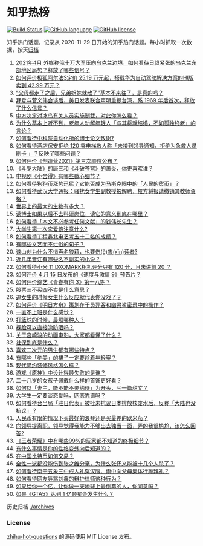 # 知乎热榜
[![Build Status](https://github.com/ToWeLong/zhihu-hot-questions/workflows/CI/badge.svg)](https://github.com/ToWeLong/zhihu-hot-questions/actions)
[![GitHub language](https://img.shields.io/badge/language-golang-orange.svg)](https://golang.org/)
[![GitHub license](https://img.shields.io/github/license/ToWeLong/zhihu-hot-questions)](https://github.com/ToWeLong/zhihu-hot-questions/blob/main/LICENSE)

知乎热门话题，记录从 2020-11-29 日开始的知乎热门话题。每小时抓取一次数据，按天[归档](./archives)

<!-- BEGIN -->

1. [2021年4月 外媒称俄十万大军压向乌克兰边境，如何看待日趋紧张的乌克兰东部地区局势？释放了哪些信号？](https://www.zhihu.com/question/454941653)
1. [如何评价极狐阿尔法S定价 25.19 万元起，搭载华为自动驾驶解决方案的HI版卖到 42.99 万元？](https://www.zhihu.com/question/455155064)
1. [“父母都走了之后，兄弟姐妹就散了”基本不来往了，是真的吗？](https://www.zhihu.com/question/368765655)
1. [拜登与菅义伟会谈后，美日发表联合声明重提台湾，系 1969 年后首次，释放了什么信号？](https://www.zhihu.com/question/455060718)
1. [中方决定对冰岛有关人员实施制裁，对此你怎么看？](https://www.zhihu.com/question/455061046)
1. [为什么基本上听不到，老年人劝解年轻人「与其将就结婚，不如孤独终老」的言论？](https://www.zhihu.com/question/454631538)
1. [如何看待中科院自动化所的博士论文致谢?](https://www.zhihu.com/question/454961393)
1. [如何看待酒店保安拒绝 120 乘电梯救人称「未接到领导通知，拒绝为急救人员刷卡 」？反映了哪些问题？](https://www.zhihu.com/question/455121178)
1. [如何评价《创造营2021》第三次顺位公布？](https://www.zhihu.com/question/455136093)
1. [《斗罗大陆》的唐三和《斗破苍穹》的萧炎，你更喜欢谁？](https://www.zhihu.com/question/452795822)
1. [电视剧《小舍得》有哪些戳心细节？](https://www.zhihu.com/question/454505283)
1. [如何看待狗狗币涨势迅猛？它能否成为马斯克眼中的「人民的货币」？](https://www.zhihu.com/question/455097352)
1. [如何看待武汉大学通报：骚扰女学生副教授被解聘，校方将报请撤销其教师资格？](https://www.zhihu.com/question/454800864)
1. [世界上的最大的生物有多大？](https://www.zhihu.com/question/453485860)
1. [读博士如果以后不去科研岗位，读它的意义到底在哪里？](https://www.zhihu.com/question/454944295)
1. [如何看待「本文不必参考任何文献」的钱伟长先生？](https://www.zhihu.com/question/455124114)
1. [大学生第一次恋爱该注意什么?](https://www.zhihu.com/question/441926151)
1. [如何看待丁程鑫北电艺考五十二名的成绩？](https://www.zhihu.com/question/455045967)
1. [有哪些文艺而不烂俗的句子？](https://www.zhihu.com/question/384858847)
1. [谏山创为什么不惜声名狼藉，也要伤(ě)害(xīn)读者?](https://www.zhihu.com/question/454084601)
1. [近几年晋江有哪些名不副实的小说？](https://www.zhihu.com/question/290225676)
1. [如何看待小米 11 DXOMARK相机评分只有 120 分，且未进前 20 ？](https://www.zhihu.com/question/455057435)
1. [如何评价 4 月 15 日发布的《速度与激情 9》预告片？](https://www.zhihu.com/question/454685077)
1. [如何评价综艺《青春有你 3》第十八期？](https://www.zhihu.com/question/455131742)
1. [股票三不买四不卖是什么意思？](https://www.zhihu.com/question/453247969)
1. [追女生的时候女生什么反应就代表你没戏了？](https://www.zhihu.com/question/437267039)
1. [如何评价《明日方舟》策划在干员异客和幽灵鲨密录中的操作？](https://www.zhihu.com/question/454937826)
1. [一直不上班是什么感觉？](https://www.zhihu.com/question/357403839)
1. [打篮球的时候，最烦哪种人？](https://www.zhihu.com/question/435513081)
1. [裸脸可以直接涂防晒吗？](https://www.zhihu.com/question/310586987)
1. [关于宫崎骏的动画电影，大家都看懂了什么？](https://www.zhihu.com/question/29607004)
1. [社保到底是什么？](https://www.zhihu.com/question/323257508)
1. [喜欢二次元的男生都有哪些特点？](https://www.zhihu.com/question/443576869)
1. [有哪些「绝美」的裙子一定要趁着年轻穿？](https://www.zhihu.com/question/372236949)
1. [现代简约装修风格怎么样？](https://www.zhihu.com/question/307819597)
1. [游戏《原神》中设计得最失败的是谁？](https://www.zhihu.com/question/427608646)
1. [二十几岁的女孩子佩戴什么样的首饰更好看？](https://www.zhihu.com/question/48567153)
1. [如何以「妻主，能不能不要纳侍」为开头，写一篇甜文？](https://www.zhihu.com/question/440807147)
1. [大学生一定要谈恋爱吗，网恋靠谱吗？](https://www.zhihu.com/question/449928432)
1. [如何看待台当局「驻日代表」被批未抗议日本排放核废水后，反称「大陆也没抗议」？](https://www.zhihu.com/question/455045317)
1. [人民币有限的情况下买最好的浪琴还是买最差的欧米茄？](https://www.zhihu.com/question/275653093)
1. [向领导提离职，领导觉得我能力不够出去独当一面，弄的我很尴尬，该怎么回答?](https://www.zhihu.com/question/452663695)
1. [《王者荣耀》中有哪些99%的玩家都不知道的终极细节？](https://www.zhihu.com/question/377012903)
1. [有什么事情是你的性格变外向后知道的？](https://www.zhihu.com/question/338262811)
1. [在中国比特币如何交易？](https://www.zhihu.com/question/317680252)
1. [全性一派都没能伤到张之维分毫，为什么张怀义能被十几个人杀了？](https://www.zhihu.com/question/455003266)
1. [如何看待南宁五象三中成人礼穿汉服、雨中向父母集体行跪拜礼？](https://www.zhihu.com/question/454497493)
1. [如何看待网友辱骂刘鑫的辩护律师这种行为？](https://www.zhihu.com/question/454881583)
1. [如果给你一个亿，让你做一天地球上最倒霉的人，你同意吗？](https://www.zhihu.com/question/393195089)
1. [如果《GTA5》达到 1 亿颗星会发生什么？](https://www.zhihu.com/question/453685478)

<!-- END -->

历史归档 [./archives](./archives)


### License
[zhihu-hot-questions](https://github.com/towelong/zhihu-hot-questions) 的源码使用 MIT License 发布。